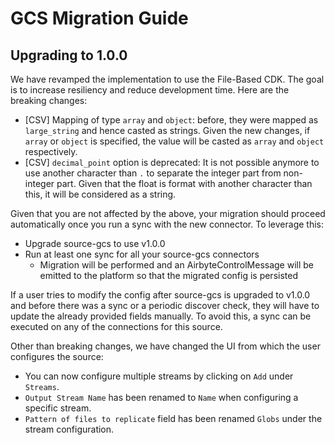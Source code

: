 # GCS Migration Guide

## Upgrading to 1.0.0

We have revamped the implementation to use the File-Based CDK. The goal is to increase resiliency and reduce development time. Here are the breaking changes:
* [CSV] Mapping of type `array` and `object`: before, they were mapped as `large_string` and hence casted as strings. Given the new changes, if `array` or `object` is specified, the value will be casted as `array` and `object` respectively.
* [CSV] `decimal_point` option is deprecated: It is not possible anymore to use another character than `.` to separate the integer part from non-integer part. Given that the float is format with another character than this, it will be considered as a string.

Given that you are not affected by the above, your migration should proceed automatically once you run a sync with the new connector. To leverage this:
* Upgrade source-gcs to use v1.0.0
* Run at least one sync for all your source-gcs connectors
  * Migration will be performed and an AirbyteControlMessage will be emitted to the platform so that the migrated config is persisted

If a user tries to modify the config after source-gcs is upgraded to v1.0.0 and before there was a sync or a periodic discover check, they will have to update the already provided fields manually. To avoid this, a sync can be executed on any of the connections for this source.

Other than breaking changes, we have changed the UI from which the user configures the source:
* You can now configure multiple streams by clicking on `Add` under `Streams`.
* `Output Stream Name` has been renamed to `Name` when configuring a specific stream.
* `Pattern of files to replicate` field has been renamed `Globs` under the stream configuration.
